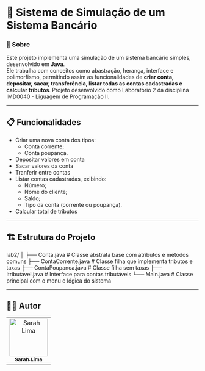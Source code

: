 # 🏦​​ Sistema de Simulação de um Sistema Bancário

### :mag_right: Sobre
Este projeto implementa uma simulação de um sistema bancário simples, desenvolvido em **Java**.  
Ele trabalha com conceitos como abastração, herança, interface e polimorfismo, permitindo assim as funcionalidades de **criar conta, depositar, sacar, transferência, listar todas as contas cadastradas e calcular tributos**. Projeto desenvolvido como Laboratório 2 da disciplina IMD0040 - Liguagem de Programação II.

---

## 📋 Funcionalidades  

- Criar uma nova conta dos tipos:
  - Conta corrente;  
  - Conta poupança.
- Depositar valores em conta 
- Sacar valores da conta
- Tranferir entre contas
- Listar contas cadastradas, exibindo:
  - Número;
  - Nome do cliente;
  - Saldo;
  - Tipo da conta (corrente ou poupança).
-  Calcular total de tributos

---

## 🏗️ Estrutura do Projeto

lab2/
│
├── Conta.java              # Classe abstrata base com atributos e métodos comuns
├── ContaCorrente.java      # Classe filha que implementa tributos e taxas
├── ContaPoupanca.java      # Classe filha sem taxas
├── Itributavel.java        # Interface para contas tributáveis
└── Main.java               # Classe principal com o menu e lógica do sistema

---

## 👩‍💻 Autor
<table>
  <tr>
    <td align="center">
      <a href="https://github.com/sarahiaa">
        <img src="https://github.com/sarahiaa.png" width="100px;" alt="Sarah Lima"/>
        <br />
        <sub><b>Sarah Lima</b></sub>
      </a>
    </td>
  </tr>
</table>
